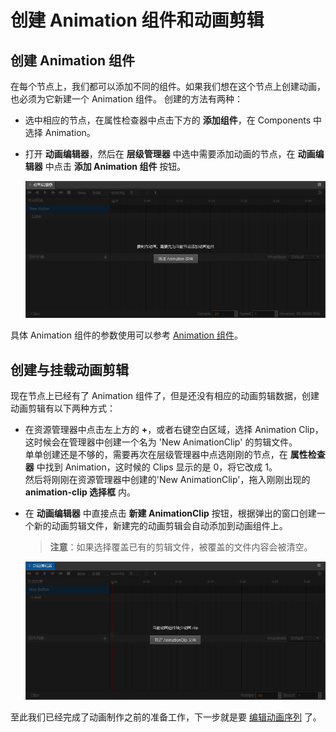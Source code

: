 # 创建 Animation 组件和动画剪辑

## 创建 Animation 组件

在每个节点上，我们都可以添加不同的组件。如果我们想在这个节点上创建动画，也必须为它新建一个 Animation 组件。
创建的方法有两种：

- 选中相应的节点，在属性检查器中点击下方的 **添加组件**，在 Components 中选择 Animation。
- 打开 **动画编辑器**，然后在 **层级管理器** 中选中需要添加动画的节点，在 **动画编辑器** 中点击 **添加 Animation 组件** 按钮。

  ![add-component](animation-clip/add-component.png)

具体 Animation 组件的参数使用可以参考 [Animation 组件](./../../engine/animation/animation-component.md)。

## 创建与挂载动画剪辑

现在节点上已经有了 Animation 组件了，但是还没有相应的动画剪辑数据，创建动画剪辑有以下两种方式：

- 在资源管理器中点击左上方的 **+**，或者右键空白区域，选择 Animation Clip，这时候会在管理器中创建一个名为 'New AnimationClip' 的剪辑文件。<br>
  单单创建还是不够的，需要再次在层级管理器中点选刚刚的节点，在 **属性检查器** 中找到 Animation，这时候的 Clips 显示的是 0，将它改成 1。<br>
  然后将刚刚在资源管理器中创建的'New AnimationClip'，拖入刚刚出现的 **animation-clip 选择框** 内。
- 在 **动画编辑器** 中直接点击 **新建 AnimationClip** 按钮，根据弹出的窗口创建一个新的动画剪辑文件，新建完的动画剪辑会自动添加到动画组件上。
  > **注意**：如果选择覆盖已有的剪辑文件，被覆盖的文件内容会被清空。

  ![add-clip](animation-clip/add-clip.png)

至此我们已经完成了动画制作之前的准备工作，下一步就是要 [编辑动画序列](animation-clip.md) 了。
